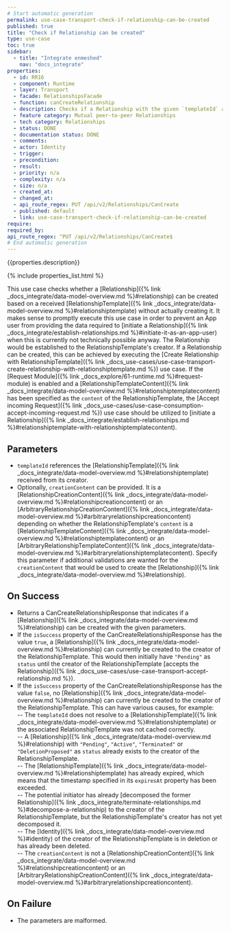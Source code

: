 ```yaml
---
# Start automatic generation
permalink: use-case-transport-check-if-relationship-can-be-created
published: true
title: "Check if Relationship can be created"
type: use-case
toc: true
sidebar:
  - title: "Integrate enmeshed"
    nav: "docs_integrate"
properties:
  - id: RR16
  - component: Runtime
  - layer: Transport
  - facade: RelationshipsFacade
  - function: canCreateRelationship
  - description: Checks if a Relationship with the given `templateId` and `creationContent` can be created.
  - feature category: Mutual peer-to-peer Relationships
  - tech category: Relationships
  - status: DONE
  - documentation status: DONE
  - comments:
  - actor: Identity
  - trigger:
  - precondition:
  - result:
  - priority: n/a
  - complexity: n/a
  - size: n/a
  - created_at:
  - changed_at:
  - api_route_regex: PUT /api/v2/Relationships/CanCreate
  - published: default
  - link: use-case-transport-check-if-relationship-can-be-created
require:
required_by:
api_route_regex: ^PUT /api/v2/Relationships/CanCreate$
# End automatic generation
---
```


{{properties.description}}

{% include properties_list.html %}

This use case checks whether a [Relationship]({% link _docs_integrate/data-model-overview.md %}#relationship) can be created based on a received [RelationshipTemplate]({% link _docs_integrate/data-model-overview.md %}#relationshiptemplate) without actually creating it.
It makes sense to promptly execute this use case in order to prevent an App user from providing the data required to [initiate a Relationship]({% link _docs_integrate/establish-relationships.md %}#initiate-it-as-an-app-user) when this is currently not technically possible anyway.
The Relationship would be established to the RelationshipTemplate's creator.
If a Relationship can be created, this can be achieved by executing the [Create Relationship with RelationshipTemplate]({% link _docs_use-cases/use-case-transport-create-relationship-with-relationshiptemplate.md %}) use case.
If the [Request Module]({% link _docs_explore/61-runtime.md %}#request-module) is enabled and a [RelationshipTemplateContent]({% link _docs_integrate/data-model-overview.md %}#relationshiptemplatecontent) has been specified as the `content` of the RelationshipTemplate, the [Accept incoming Request]({% link _docs_use-cases/use-case-consumption-accept-incoming-request.md %}) use case should be utilized to [initiate a Relationship]({% link _docs_integrate/establish-relationships.md %}#relationshiptemplate-with-relationshiptemplatecontent).

## Parameters

- `templateId` references the [RelationshipTemplate]({% link _docs_integrate/data-model-overview.md %}#relationshiptemplate) received from its creator.
- Optionally, `creationContent` can be provided. It is a [RelationshipCreationContent]({% link _docs_integrate/data-model-overview.md %}#relationshipcreationcontent) or an [ArbitraryRelationshipCreationContent]({% link _docs_integrate/data-model-overview.md %}#arbitraryrelationshipcreationcontent) depending on whether the RelationshipTemplate's `content` is a [RelationshipTemplateContent]({% link _docs_integrate/data-model-overview.md %}#relationshiptemplatecontent) or an [ArbitraryRelationshipTemplateContent]({% link _docs_integrate/data-model-overview.md %}#arbitraryrelationshiptemplatecontent). Specify this parameter if additional validations are wanted for the `creationContent` that would be used to create the [Relationship]({% link _docs_integrate/data-model-overview.md %}#relationship).

## On Success

- Returns a CanCreateRelationshipResponse that indicates if a [Relationship]({% link _docs_integrate/data-model-overview.md %}#relationship) can be created with the given parameters.
- If the `isSuccess` property of the CanCreateRelationshipResponse has the value `true`, a [Relationship]({% link _docs_integrate/data-model-overview.md %}#relationship) can currently be created to the creator of the RelationshipTemplate. This would then initially have `"Pending"` as `status` until the creator of the RelationshipTemplate [accepts the Relationship]({% link _docs_use-cases/use-case-transport-accept-relationship.md %}).
- If the `isSuccess` property of the CanCreateRelationshipResponse has the value `false`, no [Relationship]({% link _docs_integrate/data-model-overview.md %}#relationship) can currently be created to the creator of the RelationshipTemplate. This can have various causes, for example:<br>
  -- The `templateId` does not resolve to a [RelationshipTemplate]({% link _docs_integrate/data-model-overview.md %}#relationshiptemplate) or the associated RelationshipTemplate was not cached correctly.<br>
  -- A [Relationship]({% link _docs_integrate/data-model-overview.md %}#relationship) with `"Pending"`, `"Active"`, `"Terminated"` or `"DeletionProposed"` as `status` already exists to the creator of the RelationshipTemplate.<br>
  -- The [RelationshipTemplate]({% link _docs_integrate/data-model-overview.md %}#relationshiptemplate) has already expired, which means that the timestamp specified in its `expiresAt` property has been exceeded.<br>
  -- The potential initiator has already [decomposed the former Relationship]({% link _docs_integrate/terminate-relationships.md %}#decompose-a-relationship) to the creator of the RelationshipTemplate, but the RelationshipTemplate's creator has not yet decomposed it.<br>
  -- The [Identity]({% link _docs_integrate/data-model-overview.md %}#identity) of the creator of the RelationshipTemplate is in deletion or has already been deleted.<br>
  -- The `creationContent` is not a [RelationshipCreationContent]({% link _docs_integrate/data-model-overview.md %}#relationshipcreationcontent) or an [ArbitraryRelationshipCreationContent]({% link _docs_integrate/data-model-overview.md %}#arbitraryrelationshipcreationcontent).

## On Failure

- The parameters are malformed.
